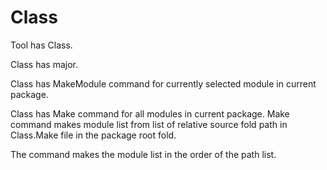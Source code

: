 # Class

Tool has Class.

Class has major.

Class has MakeModule command for currently selected module in current package.

Class has Make command for all modules in current package.
Make command makes module list from list of relative source fold path
in Class.Make file in the package root fold.

The command makes the module list in the order of the path list.